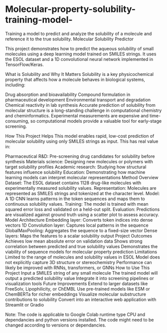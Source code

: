 # Molecular-property-solubility-training-model-
Training a model to predict and analyze the solubility of a molecule and reference it to the true solubility. 
Molecular Solubility Predictor

This project demonstrates how to predict the aqueous solubility of small molecules using a deep learning model trained on SMILES strings. It uses the ESOL dataset and a 1D convolutional neural network implemented in TensorFlow/Keras.

What is Solubility and Why It Matters
Solubility is a key physicochemical property that affects how a molecule behaves in biological systems, including:

Drug absorption and bioavailability
Compound formulation in pharmaceutical development
Environmental transport and degradation
Chemical reactivity in lab synthesis
Accurate prediction of solubility from molecular structure is a long-standing challenge in computational chemistry and cheminformatics. Experimental measurements are expensive and time-consuming, so computational models provide a valuable tool for early-stage screening.

How This Project Helps
This model enables rapid, low-cost prediction of molecular solubility using only SMILES strings as input. This has real value in:

Pharmaceutical R&D: Pre-screening drug candidates for solubility before synthesis
Materials science: Designing new molecules or polymers with target solubility profiles
Academic research: Studying how structural features influence solubility
Education: Demonstrating how machine learning models can interpret molecular representations
Method Overview
Dataset: The ESOL dataset contains 1128 drug-like molecules with experimentally measured solubility values.
Representation: Molecules are represented as SMILES strings and tokenized at the character level.
Model: A 1D CNN learns patterns in the token sequences and maps them to continuous solubility values.
Training: The model is trained with mean squared error loss and validated on a held-out split.
Evaluation: Predictions are visualized against ground truth using a scatter plot to assess accuracy.
Model Architecture
Embedding layer: Converts token indices into dense vectors
1D Convolution layer: Captures local patterns in the sequence
GlobalMaxPooling: Aggregates the sequence to a fixed-size vector
Dense layers: Maps the features to a scalar solubility output
Project Outcomes
Achieves low mean absolute error on validation data
Shows strong correlation between predicted and true solubility values
Demonstrates the viability of sequence models for molecular property prediction
Limitations
Limited to the range of molecules and solubility values in ESOL
Model does not explicitly capture 3D structure or stereochemistry
Performance can likely be improved with RNNs, transformers, or GNNs
How to Use This Project
Input a SMILES string of any small molecule
The trained model will output a predicted solubility value
Integrate it into screening pipelines or visualization tools
Future Improvements
Extend to larger datasets like FreeSolv, Lipophilicity, or ChEMBL
Use pre-trained models like ESM or ChemBERTa for richer embeddings
Visualize molecular substructure contributions to solubility
Convert into an interactive web application with Streamlit or Gradio

Note: The code is applicable to Google Colab runtime type CPU and dependancies and python versions installed. The code might need to be changed according to versions or dependancies. 
